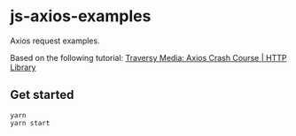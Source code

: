 # js-axios-examples

Axios request examples.

Based on the following tutorial: [Traversy Media: Axios Crash Course | HTTP Library](https://www.youtube.com/watch?v=6LyagkoRWYA)

## Get started

```
yarn
yarn start
```

